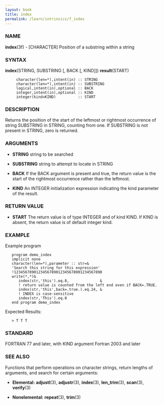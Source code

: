 ```yaml
---
layout: book
title: index
permalink: /learn/intrinsics/f_index
---
```

### NAME

**index**(3f) - \[CHARACTER\] Position of a substring
within a string

### SYNTAX

**index**(STRING, SUBSTRING \[, BACK \[, KIND\]\]) **result**(START)

```
     character(len=*),intent(in) :: STRING
     character(len=*),intent(in) :: SUBSTRING
     logical,intent(in),optional :: BACK
     integer,intent(in),optional :: KIND
     integer(kind=KIND)          :: START
```

### DESCRIPTION

Returns the position of the start of the leftmost or rightmost
occurrence of string SUBSTRING in STRING, counting from one. If
SUBSTRING is not present in STRING, zero is returned.

### ARGUMENTS

  - **STRING**
    string to be searched

  - **SUBSTRING**
    string to attempt to locate in STRING

  - **BACK**
    If the BACK argument is present and true, the return value is the
    start of the rightmost occurrence rather than the leftmost.

  - **KIND**
    An INTEGER initialization expression indicating the kind parameter
    of the result.

### RETURN VALUE

  - **START**
    The return value is of type INTEGER and of kind KIND. If KIND is
    absent, the return value is of default integer kind.

### EXAMPLE

Example program

```
   program demo_index
   implicit none
   character(len=*),parameter :: str=&
   'Search this string for this expression'
   !1234567890123456789012345678901234567890
   write(*,*)&
      index(str,'this').eq.8,              &
      ! return value is counted from the left end even if BACK=.TRUE.
      index(str,'this',back=.true.).eq.24, &
      ! INDEX is case-sensitive
      index(str,'This').eq.0
   end program demo_index
```

Expected Results:

```
   > T T T
```

### STANDARD

FORTRAN 77 and later, with KIND argument Fortran 2003
and later

### SEE ALSO

Functions that perform operations on character strings, return lengths
of arguments, and search for certain arguments:

  - **Elemental:**
    **adjustl**(3), **adjustr**(3), **index**(3), **len\_trim**(3),
    **scan**(3), **verify**(3)

  - **Nonelemental:**
    **repeat**(3), **trim**(3)
